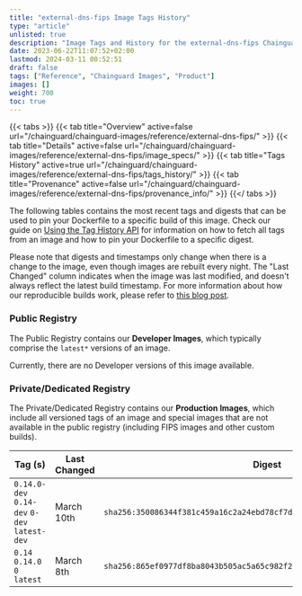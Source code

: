 ```yaml
---
title: "external-dns-fips Image Tags History"
type: "article"
unlisted: true
description: "Image Tags and History for the external-dns-fips Chainguard Image"
date: 2023-06-22T11:07:52+02:00
lastmod: 2024-03-11 00:52:51
draft: false
tags: ["Reference", "Chainguard Images", "Product"]
images: []
weight: 700
toc: true
---
```


{{< tabs >}}
{{< tab title="Overview" active=false url="/chainguard/chainguard-images/reference/external-dns-fips/" >}}
{{< tab title="Details" active=false url="/chainguard/chainguard-images/reference/external-dns-fips/image_specs/" >}}
{{< tab title="Tags History" active=true url="/chainguard/chainguard-images/reference/external-dns-fips/tags_history/" >}}
{{< tab title="Provenance" active=false url="/chainguard/chainguard-images/reference/external-dns-fips/provenance_info/" >}}
{{</ tabs >}}

The following tables contains the most recent tags and digests that can be used to pin your Dockerfile to a specific build of this image. Check our guide on [Using the Tag History API](/chainguard/chainguard-images/using-the-tag-history-api/) for information on how to fetch all tags from an image and how to pin your Dockerfile to a specific digest.

Please note that digests and timestamps only change when there is a change to the image, even though images are rebuilt every night. The "Last Changed" column indicates when the image was last modified, and doesn't always reflect the latest build timestamp. For more information about how our reproducible builds work, please refer to [this blog post](https://www.chainguard.dev/unchained/reproducing-chainguards-reproducible-image-builds).

### Public Registry
The Public Registry contains our **Developer Images**, which typically comprise the `latest*` versions of an image.

Currently, there are no Developer versions of this image available.

### Private/Dedicated Registry
The Private/Dedicated Registry contains our **Production Images**, which include all versioned tags of an image and special images that are not available in the public registry (including FIPS images and other custom builds).

| Tag (s)                                       | Last Changed | Digest                                                                    |
|-----------------------------------------------|--------------|---------------------------------------------------------------------------|
|  `0.14.0-dev` `0.14-dev` `0-dev` `latest-dev` | March 10th   | `sha256:350086344f381c459a16c2a24ebd78cf7d4a1085f3e7bbfd3ba40e3209d31f3e` |
|  `0.14` `0.14.0` `0` `latest`                 | March 8th    | `sha256:865ef0977df8ba8043b505ac5a65c982f2162e696491d23bb5c70f6ef5f22e18` |

